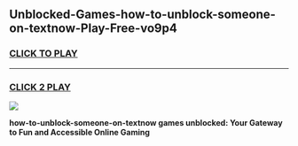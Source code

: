
## Unblocked-Games-how-to-unblock-someone-on-textnow-Play-Free-vo9p4
<h3>
<a href="https://premium76.site?title=how-to-unblock-someone-on-textnow&ref=10A">CLICK TO PLAY</a></h3>
<hr>

<h3>
<a href="https://premium76.site?title=how-to-unblock-someone-on-textnow&ref=10A">CLICK 2 PLAY</a>
  
</h3>

<a href="https://premium76.site?title=how-to-unblock-someone-on-textnow&ref=10A"><img src="https://clearcache.store/games.png"></a>


**how-to-unblock-someone-on-textnow games unblocked: Your Gateway to Fun and Accessible Online Gaming**

